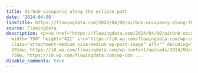 ```yaml
---
title: Airbnb occupancy along the eclipse path
date: '2024-04-08'
linkTitle: https://flowingdata.com/2024/04/08/airbnb-occupancy-along-the-eclipse-path/
source: FlowingData
description: <p><a href="https://flowingdata.com/2024/04/08/airbnb-occupancy-along-the-eclipse-path/"><img
  width="750" height="421" src="https://i0.wp.com/flowingdata.com/wp-content/uploads/2024/04/airbnb-occupancy-eclipse.png?fit=750%2C421&amp;ssl=1"
  class="attachment-medium size-medium wp-post-image" alt="" decoding="async" srcset="https://i0.wp.com/flowingdata.com/wp-content/uploads/2024/04/airbnb-occupancy-eclipse.png?w=2914&amp;ssl=1
  2914w, https://i0.wp.com/flowingdata.com/wp-content/uploads/2024/04/airbnb-occupancy-eclipse.png?resize=750%2C421&amp;ssl=1
  750w, https://i0.wp.com/flowingdata.com/wp-con ...
disable_comments: true
---
```

<p><a href="https://flowingdata.com/2024/04/08/airbnb-occupancy-along-the-eclipse-path/"><img width="750" height="421" src="https://i0.wp.com/flowingdata.com/wp-content/uploads/2024/04/airbnb-occupancy-eclipse.png?fit=750%2C421&amp;ssl=1" class="attachment-medium size-medium wp-post-image" alt="" decoding="async" srcset="https://i0.wp.com/flowingdata.com/wp-content/uploads/2024/04/airbnb-occupancy-eclipse.png?w=2914&amp;ssl=1 2914w, https://i0.wp.com/flowingdata.com/wp-content/uploads/2024/04/airbnb-occupancy-eclipse.png?resize=750%2C421&amp;ssl=1 750w, https://i0.wp.com/flowingdata.com/wp-con ...